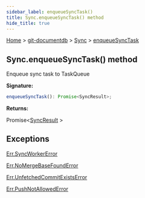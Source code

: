 ```yaml
---
sidebar_label: enqueueSyncTask()
title: Sync.enqueueSyncTask() method
hide_title: true
---
```


[Home](./index.md) &gt; [git-documentdb](./git-documentdb.md) &gt; [Sync](./git-documentdb.sync.md) &gt; [enqueueSyncTask](./git-documentdb.sync.enqueuesynctask.md)

## Sync.enqueueSyncTask() method

Enqueue sync task to TaskQueue

<b>Signature:</b>

```typescript
enqueueSyncTask(): Promise<SyncResult>;
```
<b>Returns:</b>

Promise&lt;[SyncResult](./git-documentdb.syncresult.md) &gt;

## Exceptions

[Err.SyncWorkerError](./git-documentdb.err.syncworkererror.md)

[Err.NoMergeBaseFoundError](./git-documentdb.err.nomergebasefounderror.md)

[Err.UnfetchedCommitExistsError](./git-documentdb.err.unfetchedcommitexistserror.md)

[Err.PushNotAllowedError](./git-documentdb.err.pushnotallowederror.md)

